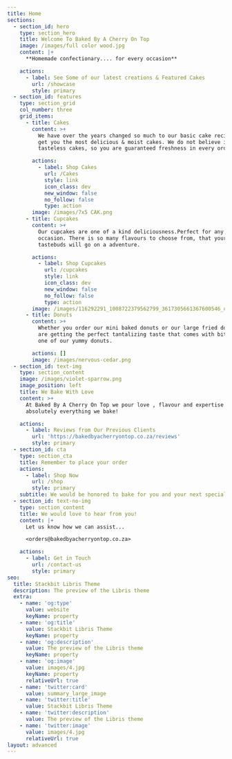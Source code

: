```yaml
---
title: Home
sections:
  - section_id: hero
    type: section_hero
    title: Welcome To Baked By A Cherry On Top
    image: /images/full color wood.jpg
    content: |+
      **Homemade confectionary.... for every occasion**

    actions:
      - label: See Some of our latest creations & Featured Cakes
        url: /showcase
        style: primary
  - section_id: features
    type: section_grid
    col_number: three
    grid_items:
      - title: Cakes
        content: >+
          We have over the years changed so much to our basic cake recipe, to
          get you the most delicious & moist cakes. We do not believe in dry &
          tasteless cakes, so you are guaranteed freshness in every order.

        actions:
          - label: Shop Cakes
            url: /Cakes
            style: link
            icon_class: dev
            new_window: false
            no_follow: false
            type: action
        image: /images/7x5 CAK.png
      - title: Cupcakes
        content: >+
          Our cupcakes are one of a kind deliciousness.Perfect for any & every
          occasion. There is so many flavours to choose from, that your
          tastebuds will go on a adventure.

        actions:
          - label: Shop Cupcakes
            url: /cupcakes
            style: link
            icon_class: dev
            new_window: false
            no_follow: false
            type: action
        image: /images/116292291_1008722379562799_3617305661367600546_o.jpg
      - title: Donuts
        content: >+
          Whether you order our mini baked donuts or our large fried donuts, you
          are getting the perfect tantalizing taste that comes with biting into
          one of our yummy donuts.

        actions: []
        image: /images/nervous-cedar.png
  - section_id: text-img
    type: section_content
    image: /images/violet-sparrow.png
    image_position: left
    title: We Bake With Love
    content: >+
      At Baked By A Cherry On Top we pour love , flavour and expertise into
      absolutely everything we bake!

    actions:
      - label: Reviews from Our Previous Clients
        url: 'https://bakedbyacherryontop.co.za/reviews'
        style: primary
  - section_id: cta
    type: section_cta
    title: Remember to place your order
    actions:
      - label: Shop Now
        url: /shop
        style: primary
    subtitle: We would be honored to bake for you and your next special event!
  - section_id: text-no-img
    type: section_content
    title: We would love to hear from you!
    content: |+
      Let us know how we can assist...

      <orders@bakedbyacherryontop.co.za>

    actions:
      - label: Get in Touch
        url: /contact-us
        style: primary
seo:
  title: Stackbit Libris Theme
  description: The preview of the Libris theme
  extra:
    - name: 'og:type'
      value: website
      keyName: property
    - name: 'og:title'
      value: Stackbit Libris Theme
      keyName: property
    - name: 'og:description'
      value: The preview of the Libris theme
      keyName: property
    - name: 'og:image'
      value: images/4.jpg
      keyName: property
      relativeUrl: true
    - name: 'twitter:card'
      value: summary_large_image
    - name: 'twitter:title'
      value: Stackbit Libris Theme
    - name: 'twitter:description'
      value: The preview of the Libris theme
    - name: 'twitter:image'
      value: images/4.jpg
      relativeUrl: true
layout: advanced
---
```

